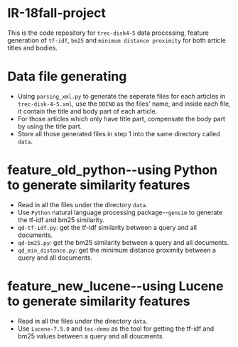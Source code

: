 # IR-18fall-project

This is the code repository for `trec-disk4-5` data processing, feature generation of `tf-idf`, `bm25` and `minimum distance proximity` for both article titles and bodies.

# Data file generating
+ Using `parsing_xml.py` to generate the seperate files for each articles in `trec-disk-4-5.xml`, use the `DOCNO` as the files' name, and inside each file, it contain the title and body part of each article.
+ For those articles which only have title part, compensate the body part by using the title part.
+ Store all those generated files in step 1 into the same directory called `data`.

# feature_old_python--using Python to generate similarity features
+ Read in all the files under the directory `data`.
+ Use `Python` natural language processing package--`gensim` to generate the tf-idf and bm25 similarity.
+ `qd-tf-idf.py`: get the tf-idf similarity between a query and all documents.
+ `qd-bm25.py`: get the bm25 similarity between a query and all documents.
+ `qd_min_distance.py`: get the minimum distance proximity between a query and all documents.

# feature_new_lucene--using Lucene to generate similarity features
+ Read in all the files under the directory `data`.
+ Use `Lucene-7.5.0` and `tec-demo` as the tool for getting the tf-idf and bm25 values between a query and all doucments.
